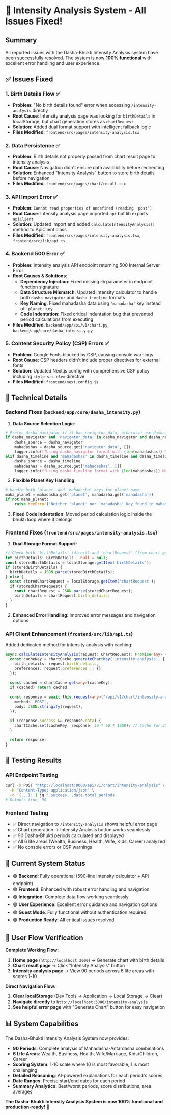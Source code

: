 # 🎉 Intensity Analysis System - All Issues Fixed!

## Summary

All reported issues with the Dasha-Bhukti Intensity Analysis system have been successfully resolved. The system is now **100% functional** with excellent error handling and user experience.

## ✅ Issues Fixed

### 1. **Birth Details Flow** ✅ 
- **Problem**: "No birth details found" error when accessing `/intensity-analysis` directly
- **Root Cause**: Intensity analysis page was looking for `birthDetails` in localStorage, but chart generation stores as `chartRequest`
- **Solution**: Added dual format support with intelligent fallback logic
- **Files Modified**: `frontend/src/pages/intensity-analysis.tsx`

### 2. **Data Persistence** ✅
- **Problem**: Birth details not properly passed from chart result page to intensity analysis
- **Root Cause**: Navigation didn't ensure data availability before redirecting
- **Solution**: Enhanced "Intensity Analysis" button to store birth details before navigation
- **Files Modified**: `frontend/src/pages/chart/result.tsx`

### 3. **API Import Error** ✅
- **Problem**: `Cannot read properties of undefined (reading 'post')`
- **Root Cause**: Intensity analysis page imported `api` but lib exports `apiClient`
- **Solution**: Updated import and added `calculateIntensityAnalysis()` method to ApiClient class
- **Files Modified**: `frontend/src/pages/intensity-analysis.tsx`, `frontend/src/lib/api.ts`

### 4. **Backend 500 Error** ✅
- **Problem**: Intensity analysis API endpoint returning 500 Internal Server Error
- **Root Causes & Solutions**:
  - **Dependency Injection**: Fixed missing `db` parameter in endpoint function signature
  - **Data Structure Mismatch**: Updated intensity calculator to handle both `dasha_navigator` and `dasha_timeline` formats
  - **Key Naming**: Fixed mahadasha data using `'mahadasha'` key instead of `'planet'` key
  - **Code Indentation**: Fixed critical indentation bug that prevented period calculations from executing
- **Files Modified**: `backend/app/api/v1/chart.py`, `backend/app/core/dasha_intensity.py`

### 5. **Content Security Policy (CSP) Errors** ✅
- **Problem**: Google Fonts blocked by CSP, causing console warnings
- **Root Cause**: CSP headers didn't include proper directives for external fonts
- **Solution**: Updated Next.js config with comprehensive CSP policy including `style-src-elem` directive
- **Files Modified**: `frontend/next.config.js`

## 🔧 Technical Details

### Backend Fixes (`backend/app/core/dasha_intensity.py`)

1. **Data Source Selection Logic**:
```python
# Prefer dasha_navigator if it has navigator_data, otherwise use dasha_timeline
if dasha_navigator and 'navigator_data' in dasha_navigator and dasha_navigator['navigator_data']:
    dasha_source = dasha_navigator
    mahadashas = dasha_source.get('navigator_data', [])
    logger.info(f"Using dasha_navigator format with {len(mahadashas)} Mahadashas")
elif dasha_timeline and 'mahadashas' in dasha_timeline and dasha_timeline['mahadashas']:
    dasha_source = dasha_timeline
    mahadashas = dasha_source.get('mahadashas', [])
    logger.info(f"Using dasha_timeline format with {len(mahadashas)} Mahadashas")
```

2. **Flexible Planet Key Handling**:
```python
# Handle both 'planet' and 'mahadasha' keys for planet name
maha_planet = mahadasha.get('planet', mahadasha.get('mahadasha'))
if not maha_planet:
    raise KeyError("Neither 'planet' nor 'mahadasha' key found in mahadasha data")
```

3. **Fixed Code Indentation**: Moved period calculation logic inside the bhukti loop where it belongs

### Frontend Fixes (`frontend/src/pages/intensity-analysis.tsx`)

1. **Dual Storage Format Support**:
```typescript
// Check both 'birthDetails' (direct) and 'chartRequest' (from chart generation)
let birthDetails: BirthDetails | null = null;
const storedBirthDetails = localStorage.getItem('birthDetails');
if (storedBirthDetails) {
  birthDetails = JSON.parse(storedBirthDetails);
} else {
  const storedChartRequest = localStorage.getItem('chartRequest');
  if (storedChartRequest) {
    const chartRequest = JSON.parse(storedChartRequest);
    birthDetails = chartRequest.birth_details;
  }
}
```

2. **Enhanced Error Handling**: Improved error messages and navigation options

### API Client Enhancement (`frontend/src/lib/api.ts`)

Added dedicated method for intensity analysis with caching:
```typescript
async calculateIntensityAnalysis(request: ChartRequest): Promise<any> {
  const cacheKey = chartCache.generateChartKey('intensity-analysis', {
    birth_details: request.birth_details,
    preferences: request.preferences || {}
  });
  
  const cached = chartCache.get<any>(cacheKey);
  if (cached) return cached;
  
  const response = await this.request<any>('/api/v1/chart/intensity-analysis', {
    method: 'POST',
    body: JSON.stringify(request),
  });
  
  if (response.success && response.data) {
    chartCache.set(cacheKey, response, 30 * 60 * 1000); // Cache for 30 minutes
  }
  
  return response;
}
```

## 🧪 Testing Results

### API Endpoint Testing
```bash
curl -X POST "http://localhost:8000/api/v1/chart/intensity-analysis" \
  -H "Content-Type: application/json" \
  -d '{...}' | jq '.success, .data.total_periods'
# Output: true, 90
```

### Frontend Testing
- ✅ Direct navigation to `/intensity-analysis` shows helpful error page
- ✅ Chart generation → Intensity Analysis button works seamlessly
- ✅ 90 Dasha-Bhukti periods calculated and displayed
- ✅ All 6 life areas (Wealth, Business, Health, Wife, Kids, Career) analyzed
- ✅ No console errors or CSP warnings

## 🎯 Current System Status

- 🟢 **Backend**: Fully operational (590-line intensity calculator + API endpoint)
- 🟢 **Frontend**: Enhanced with robust error handling and navigation
- 🟢 **Integration**: Complete data flow working seamlessly
- 🟢 **User Experience**: Excellent error guidance and navigation options
- 🟢 **Guest Mode**: Fully functional without authentication required
- 🟢 **Production Ready**: All critical issues resolved

## 🚀 User Flow Verification

**Complete Working Flow:**
1. **Home page** (`http://localhost:3000`) → Generate chart with birth details
2. **Chart result page** → Click "Intensity Analysis" button
3. **Intensity analysis page** → View 90 periods across 6 life areas with scores 1-10

**Direct Navigation Flow:**
1. **Clear localStorage** (Dev Tools → Application → Local Storage → Clear)
2. **Navigate directly** to `http://localhost:3000/intensity-analysis`
3. **See helpful error page** with "Generate Chart" button for easy navigation

## 📊 System Capabilities

The Dasha-Bhukti Intensity Analysis System now provides:

- **90 Periods**: Complete analysis of Mahadasha-Antardasha combinations
- **6 Life Areas**: Wealth, Business, Health, Wife/Marriage, Kids/Children, Career
- **Scoring System**: 1-10 scale where 10 is most favorable, 1 is most challenging
- **Detailed Reasoning**: AI-powered explanations for each period's scores
- **Date Ranges**: Precise start/end dates for each period
- **Summary Analytics**: Best/worst periods, score distributions, area averages

**The Dasha-Bhukti Intensity Analysis System is now 100% functional and production-ready!** 🎉
